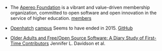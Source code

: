 
* The [Apereo Foundation](https://www.apereo.org/) is a vibrant and value-driven membership organization, committed to open software and open innovation in the service of higher education.
[members](https://www.apereo.org/content/apereo-member-organizations)

* [Openhatch](https://openhatch.org/)  [campus](https://campus.openhatch.org/) Seems to have ended in 2015. [GitHub](https://github.com/openhatch/open-source-comes-to-campus)


* [Older Adults and Free/Open Source Software: A Diary Study of First-Time Contributors](https://www.researchgate.net/publication/285208893_Older_Adults_and_FreeOpen_Source_Software_A_Diary_Study_of_First-Time_Contributors) Jennifer L. Davidson et al.

